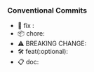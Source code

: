 ### Conventional Commits
- 🐞 fix : <descriptions>
- 📦 chore: <descriptions>
- ⚠️ BREAKING CHANGE: <description>
- 🛠 feat(:optional): <description>
- 📋 doc: <description>